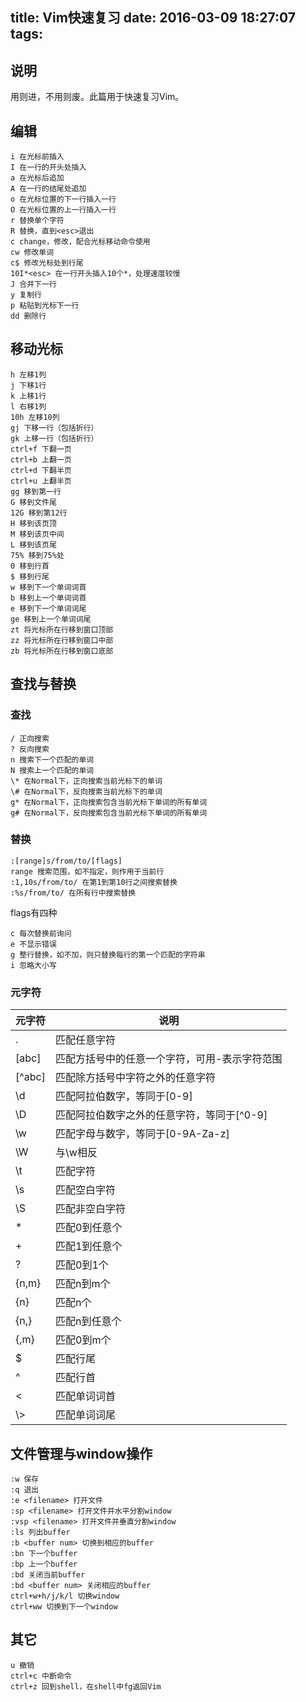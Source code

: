 title: Vim快速复习
date: 2016-03-09 18:27:07
tags:
---
## 说明
用则进，不用则废。此篇用于快速复习Vim。

## 编辑
```
i 在光标前插入
I 在一行的开头处插入
a 在光标后追加
A 在一行的结尾处追加
o 在光标位置的下一行插入一行
O 在光标位置的上一行插入一行
r 替换单个字符
R 替换，直到<esc>退出
c change，修改，配合光标移动命令使用
cw 修改单词
c$ 修改光标处到行尾
10I*<esc> 在一行开头插入10个*，处理速度较慢
J 合并下一行
y 复制行
p 粘贴到光标下一行
dd 删除行
```

## 移动光标
```
h 左移1列
j 下移1行
k 上移1行
l 右移1列
10h 左移10列
gj 下移一行（包括折行）
gk 上移一行（包括折行）
ctrl+f 下翻一页
ctrl+b 上翻一页
ctrl+d 下翻半页
ctrl+u 上翻半页
gg 移到第一行
G 移到文件尾
12G 移到第12行
H 移到该页顶
M 移到该页中间
L 移到该页尾
75% 移到75%处
0 移到行首
$ 移到行尾
w 移到下一个单词词首
b 移到上一个单词词首
e 移到下一个单词词尾
ge 移到上一个单词词尾
zt 将光标所在行移到窗口顶部
zz 将光标所在行移到窗口中部
zb 将光标所在行移到窗口底部
```

## 查找与替换
### 查找
```
/ 正向搜索
? 反向搜索
n 搜索下一个匹配的单词
N 搜索上一个匹配的单词
\* 在Normal下，正向搜索当前光标下的单词
\# 在Normal下，反向搜索当前光标下的单词
g* 在Normal下，正向搜索包含当前光标下单词的所有单词
g# 在Normal下，反向搜索包含当前光标下单词的所有单词
```

### 替换
```
:[range]s/from/to/[flags]
range 搜索范围，如不指定，则作用于当前行
:1,10s/from/to/ 在第1到第10行之间搜索替换
:%s/from/to/ 在所有行中搜索替换
```

flags有四种
```
c 每次替换前询问
e 不显示错误
g 整行替换，如不加，则只替换每行的第一个匹配的字符串
i 忽略大小写
```

### 元字符
元字符  |  说明
----   | ----
.      |  匹配任意字符
[abc]  | 匹配方括号中的任意一个字符，可用-表示字符范围
[^abc] | 匹配除方括号中字符之外的任意字符
\d     | 匹配阿拉伯数字，等同于[0-9]
\D     | 匹配阿拉伯数字之外的任意字符，等同于[^0-9]
\w     | 匹配字母与数字，等同于[0-9A-Za-z]
\W     | 与\w相反
\t     | 匹配<TAB>字符
\s     | 匹配空白字符
\S     | 匹配非空白字符
\*     | 匹配0到任意个
\+     | 匹配1到任意个
\?     | 匹配0到1个
\{n,m} | 匹配n到m个
\{n}   | 匹配n个
\{n,}  | 匹配n到任意个
\{,m}  | 匹配0到m个
$      | 匹配行尾
^      | 匹配行首
\<     | 匹配单词词首
\\>     | 匹配单词词尾

## 文件管理与window操作
```
:w 保存
:q 退出
:e <filename> 打开文件
:sp <filename> 打开文件并水平分割window
:vsp <filename> 打开文件并垂直分割window
:ls 列出buffer
:b <buffer num> 切换到相应的buffer
:bn 下一个buffer
:bp 上一个buffer
:bd 关闭当前buffer
:bd <buffer num> 关闭相应的buffer
ctrl+w+h/j/k/l 切换window
ctrl+ww 切换到下一个window
```

## 其它
```
u 撤销
ctrl+c 中断命令
ctrl+z 回到shell，在shell中fg返回Vim
```

